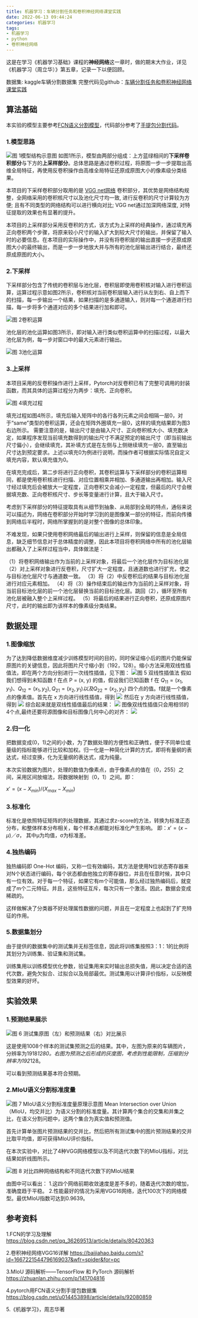```yaml
---
title: 机器学习：车辆分割任务和卷积神经网络课堂实践
date: 2022-06-13 09:44:24
categories: 机器学习
tags:
- 机器学习
- python
- 卷积神经网络
---
```

这是在学习《机器学习基础》课程的**神经网络**这一章时，做的期末大作业，详见《机器学习（周立华）》第五章，记录一下以便回顾。

数据集: kaggle车辆分割数据集
完整代码见github：[车辆分割任务和卷积神经网络课堂实践](https://github.com/KennanYang/Kaggle_car_segmentation)
<!--more-->
## 算法基础
本实验的模型主要参考[FCN语义分割模型](https://blog.csdn.net/qq_36269513/article/details/80420363)，代码部分参考了[手提包分割代码](https://blog.csdn.net/u014453898/article/details/92080859)。
### 1.模型思路
 
![图 1模型结构示意图](https://pic.imgdb.cn/item/62a95ff40947543129ab41ae.png)
如图1所示，模型由两部分组成：上方蓝绿相间的**下采样卷积部分**与下方的**上采样部分**。总体思路是通过卷积过程，将原图一步一步提取出高维全局特征，再使用反卷积操作由高维全局特征还原成原图大小的像素级分类结果。

本项目的下采样卷积部分取用的是 [VGG net网络](https://baijiahao.baidu.com/s?id=1667221544796169037&wfr=spider&for=pc) 卷积部分，其优势是网络结构规整，全网络采用的卷积核尺寸以及池化尺寸均一致, 进行反卷积的尺寸计算较为方便; 且有不同类型的网络结构可以进行横向对比; VGG net通过加深网络深度, 对特征提取的效果也有显著的提升。 

本项目的上采样部分采用反卷积的方式，该方式为上采样的经典操作，通过填充再正向卷积两个步骤，将原来较小尺寸的输入扩大到较大尺寸的输出，并保留了输入时的必要信息。在本项目的实际操作中，并没有将卷积层的输出直接一步还原成原图大小的最终输出，而是一步一步地放大并与所有的池化层输出进行结合，最终还原成原图的大小。
### 2.下采样

下采样部分包含了传统的卷积层与池化层，卷积层即使用卷积核对输入进行卷积运算，运算过程示意如图2所示，卷积核对当前卷积层输入进行从左到右、自上而下的扫描，每一步输出一个结果，如果扫描的是多通道输入，则对每一个通道进行扫描，每一步将多个通道对应的多个结果进行加和即可。
 
![图 2卷积运算](https://pic.imgdb.cn/item/62a95ff40947543129ab4196.png)

池化层的池化运算如图3所示，即对输入进行类似卷积运算中的扫描过程，以最大池化层为例，每一步对窗口中的最大元素进行输出。
 
![图 3池化运算](https://pic.imgdb.cn/item/62a95ff40947543129ab418e.png)
### 3.上采样
本项目采用的反卷积操作进行上采样，Pytorch对反卷积已有了完整可调用的封装函数，而其具体的运算过程分为两步：填充、正向卷积。

![图 4填充过程](https://pic.imgdb.cn/item/62a95ff40947543129ab4187.png)

填充过程如图4所示，填充后输入矩阵中的各行各列元素之间会相隔一层0，对于“same”类型的卷积运算，还会在矩阵外圈填充一层0，这样的填充结果即为图3右边所示。
需要注意的是，输出尺寸是由输入尺寸、正向卷积核大小、填充数决定，如果程序发现当前填充数得到的输出尺寸不满足预定的输出尺寸（即当前输出尺寸偏小），会继续填充，其补填方式是在左侧与上侧继续填充一层0，直至输出尺寸达到预定要求。上述以填充0为例进行说明，而操作者可根据实际情况自定义填充内容，默认填充值为0。

在填充完成后，第二步将进行正向卷积，其卷积运算与下采样部分的卷积运算相同，都是使用卷积核进行扫描、对应位置相乘并相加、多通道输出再相加。输入尺寸经过填充后会被放大一定程度，正向卷积又会减小一定程度，但最后的尺寸会根据填充数、正向卷积核尺寸、步长等变量进行计算，且大于输入尺寸。

考虑到下采样部分的特征提取具有从细节到抽象、从局部到全局的特点，通俗来说可以描述为，网络在卷积部分开始时学习到的是图像某一部分的特征，而前向传播到网络后半程时，网络所掌握到的是对整个图像的总体印象。

不难发现，如果只使用卷积网络最后的输出进行上采样，则保留的信息是全局信息，缺乏细节信息对于总体精度的调整，因此本项目将卷积网络中所有的池化层输出都融入了上采样过程当中，具体做法是：

（1）将卷积网络输出作为当前的上采样对象，将最后一个池化层作为目标池化层
（2）对上采样对象进行反卷积，尺寸扩大一定程度，且通道数也进行扩充，使之与目标池化层尺寸与通道数一致。
（3）将（2）中反卷积后的结果与目标池化层进行对应元素相加。
（4）将（3）操作结束后的输出作为当前的上采样对象，将当前目标池化层的前一个池化层替换当前的目标池化层。跳回（2），循环至所有池化层被融入整个上采样过程。
（5）将最后的结果进行正向卷积，还原成原图片尺寸，此时的输出即为该样本的像素级分类结果。

## 数据处理
### 1.图像缩放
为了达到降低数据维度减少训练模型时间的目的，同时保证缩小后的图片仍能保留原图片的关键信息，因此将图片尺寸缩小到（192，128）。缩小方法采用双线性插值法，即在两个方向分别进行一次线性插值，见下图：
![图 5 双线性插值法](https://pic.imgdb.cn/item/62a95ff40947543129ab41bc.png)
假如我们想得到未知函数 f 在点 P = (x, y) 的值，假设我们已知函数 f 在 $Q_{11}  = (x_1, y_1)、Q_{12} = (x_1, y_2), Q_{21} = (x_2, y_1) 以及 Q_{22} = (x_2, y_2)$ 四个点的值。f就是一个像素点的像素值。首先在 x 方向进行线性插值，得到
![](https://pic.imgdb.cn/item/62a962d90947543129af372e.png)
然后在 y 方向进行线性插值，得到
![](https://pic.imgdb.cn/item/62a962d90947543129af36c6.png)
综合起来就是双线性插值最后的结果：
![](https://pic.imgdb.cn/item/62a962d90947543129af3658.png)
图像双线性插值只会用相邻的4个点,最终还要将源图像和目标图像几何中心的对齐：
![](https://pic.imgdb.cn/item/62a962d90947543129af361d.png)
### 2.归一化
把数据变成(0，1)之间的小数，为了数据处理的方便性和正确性，便于不同单位或量级的指标能够进行比较和加权。归一化是一种简化计算的方式，即将有量纲的表达式，经过变换，化为无量纲的表达式，成为纯量。

本次实验数据为图片，处理的数值为像素点，由于像素点的值在（0，255）之间，采用区间放缩法，将数据映射到（0，1）之间。即：

$x' = (x - X_{min}) / (X_{max} - X_{min})$

### 3.标准化
标准化是依照特征矩阵的列处理数据，其通过求z-score的方法，转换为标准正态分布，和整体样本分布相关，每个样本点都能对标准化产生影响。
即：$x' = (x - μ)／σ$，
其中μ为均值，σ为标准差。
### 4.独热编码
独热编码即 One-Hot 编码，又称一位有效编码，其方法是使用N位状态寄存器来对N个状态进行编码，每个状态都由他独立的寄存器位，并且在任意时候，其中只有一位有效。对于每一个特征，如果它有m个可能值，那么经过独热编码后，就变成了m个二元特征。并且，这些特征互斥，每次只有一个激活。因此，数据会变成稀疏的。

这样做解决了分类器不好处理属性数据的问题，并且在一定程度上也起到了扩充特征的作用。
### 5.数据集划分
由于提供的数据集中的测试集并无标签信息，因此将训练集按照3：1：1的比例将其划分为训练集、验证集和测试集。

训练集用以训练模型优化参数，验证集用来实时输出总损失值，用以决定合适的迭代次数，避免欠拟合、过拟合以及局部最优。测试集用以计算评价指标，以反映模型效果的好坏。

## 实验效果
### 1.预测结果展示
    
![图 6 测试集原图（左）和预测结果（右）对比展示](https://pic.imgdb.cn/item/62a963fb0947543129b0eadc.png)

这是使用1008个样本的测试集预测之后的结果。其中，左图为原来的车辆图片，分辨率为1918*1280。右图为预测之后形成的灰度图，考虑到性能限制，压缩到分辨率为192*128。

可以看到预测结果基本符合预期。
### 2.MIoU语义分割标准度量
 
![图 7 MIoU语义分割标准度量原理示意图](https://pic.imgdb.cn/item/62a963fb0947543129b0eacd.png)
Mean Intersection over Union（MIoU，均交并比）为语义分割的标准度量。其计算两个集合的交集和并集之比，在语义分割问题中，这两个集合为真实值和预测值。

首先计算单张图片预测结果的交并比，然后把所有测试集中的图片预测结果的交并比取平均值，即可获得MIoU评价指标。

在本次实验中，对比了4种VGG网络模型以及不同迭代次数下的MIoU指标，对比结果如折线图所示。
 
![图 8 对比四种网络结构和不同迭代次数下的MIoU结果](https://pic.imgdb.cn/item/62a963fb0947543129b0eac5.png)

由图中可以看出：
1.这四个网络前期收敛速度是差不多的，随着迭代次数的增加，准确度趋于平稳。
2.性能最好的情况为采用VGG16网络，迭代100次下的网络模型。最优MIoU指数可达到0.9639。

## 参考资料
1.FCN的学习及理解
https://blog.csdn.net/qq_36269513/article/details/80420363

2.卷积神经网络VGG16详解
https://baijiahao.baidu.com/s?id=1667221544796169037&wfr=spider&for=pc

3.MIoU 源码解析——TensorFlow 和 PyTorch 源码解析 
https://zhuanlan.zhihu.com/p/141704816

4.pytorch用FCN语义分割手提包数据集
https://blog.csdn.net/u014453898/article/details/92080859

5.《机器学习》，周志华著
